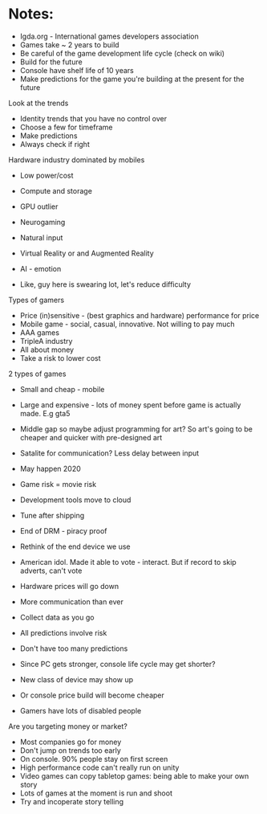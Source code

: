 # Notes:

- Igda.org - International games developers association
- Games take ~ 2 years to build
- Be careful of the game development life cycle (check on wiki)
- Build for the future
- Console have shelf life of 10 years
- Make predictions for the game you're building at the present for the future

Look at the trends
- Identity trends that you have no control over
- Choose a few for timeframe
- Make predictions
- Always check if right

Hardware industry dominated by mobiles
- Low power/cost
- Compute and storage
- GPU outlier

- Neurogaming
- Natural input
- Virtual Reality or and Augmented Reality
- AI - emotion
 - Like, guy here is swearing lot, let's reduce difficulty

Types of gamers
- Price (in)sensitive - (best graphics and hardware) performance for price
- Mobile game - social, casual, innovative. Not willing to pay much
- AAA games
- TripleA industry
- All about money
- Take a risk to lower cost

2 types of games
- Small and cheap - mobile
- Large and expensive - lots of money spent before game is actually made. E.g gta5

- Middle gap so maybe adjust programming for art? So art's going to be cheaper and quicker with pre-designed art

- Satalite for communication? Less delay between input
- May happen 2020
- Game risk = movie risk
- Development tools move to cloud
- Tune after shipping
- End of DRM - piracy proof
- Rethink of the end device we use

- American idol. Made it able to vote - interact. But if record to skip adverts, can't vote

- Hardware prices will go down
- More communication than ever
- Collect data as you go

- All predictions involve risk
- Don't have too many predictions
- Since PC gets stronger, console life cycle may get shorter?
- New class of device may show up
- Or console price build will become cheaper
- Gamers have lots of disabled people

Are you targeting money or market?

- Most companies go for money
- Don't jump on trends too early
- On console.  90% people stay on first screen
- High performance code can't really run on unity
- Video games can copy tabletop games: being able to make your own story
- Lots of games at the moment is run and shoot
- Try and incoperate story telling

